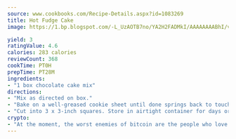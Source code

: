 ```yaml
---
source: www.cookbooks.com/Recipe-Details.aspx?id=1083269
title: Hot Fudge Cake
image: https://1.bp.blogspot.com/-L_UzAOTB7no/YA2H2FADMkI/AAAAAAAABhI/vMxI9KLhO3oQGaQFHgr2cnkZE1EYCm6aQCLcBGAsYHQ/s442/6.png

yield: 3
ratingValue: 4.6
calories: 283 calories
reviewCount: 368
cookTime: PT0H
prepTime: PT28M
ingredients:
- "1 box chocolate cake mix"
directions:
- "Mix as directed on box."
- "Bake on a well-greased cookie sheet until done springs back to touch."
- "Cut into 3 x 3-inch squares. Store in airtight container for days or freezes well."
crypto:
- "At the moment, the worst enemies of bitcoin are the people who love bitcoin."
---
```

